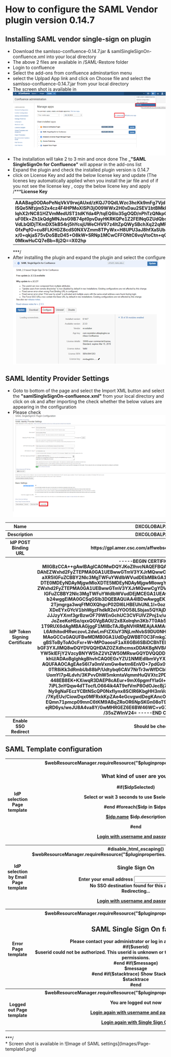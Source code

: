 # How to configure the SAML Vendor plugin version 0.14.7
## Installing SAML vendor single-sign on plugin
* Download the samlsso-confluence-0.14.7.jar & samlSingleSignOn-confluence.xml into your local directory <br>
* The above 2 files are available in /SAML-Restore folder
* Login to confluence <br>
* Select the add-ons from confluence adminstartion menu <br>
* select the Uplpad App link and click on Choose file and select the samlsso-confluence-0.14.7.jar from your local directory <br>
* The screen shot is available in ![Image of How to add SAML add-on](Images/add-ons.png) <br>
* The installation will take 2 to 3 min and once done The **_"SAML SingleSignOn for Confluence"** will appear in the add-ons list
* Expand the plugin and check the installed plugin version is 0.14.7
* click on License Key and add the below license key and update (The licenes key automatically applied when you install the jar file and of if you not see the license key , copy the below licene key and apply<br>
/***<table><b>License Key</b><tr><th>AAABag0ODAoPeNqVkV9rwjAUxd/zKQJ70QdLWzc3hcKk9mFg7VjdnvZyjbc1kKblJpH57ZdWZX/eD
ISQe5Nfzjm52x4cz4F4HPMoXISPi3jO09WWx2H0xDau2SEV1btBMkkU+sFWaATJzspWJ+UyX/NS6
lqhX2rNC81HZVmMedUST1tdKYda4P/tqEQ6Io35gOQD/nPhTzQNkpCg+FoK1AZZSgj9UyuwmPSaJ
uF0Ek+Zh1kQdgMNJssG9B74pt0pvDayHKRKQPe1Z2FEINqGZUdQbsAlFShP98WA0LTK9cUArALTK
VdLbQIDjTKmDX5kB54rj5hYcsjUWeCHV97z4ltZpQWySBchXq22qMF3sq9O0unqd977jWasoBq0N
GfxPqfO+cu8FLKHGZ8cdS0NXVZmm8TPyWx+H8UPU3aJ8hfXaSUbaXF/7W1PHQ5RpkWeZ2/py3J9q
x/0+qkjaS75vDoSBzD45+O8kW+SRNp1MCwCFFONtC6vqVtoCtn+qGozdh1k0od/AhRfoS0Phs0BS
0MkwHuCQ7eBb+8j2Q==X02hp</th></tr></table> ***/<br>
* After installing the plugin and expand the plugin and select the configure ![Image of SAML](Images/SAML.png) <br>
## SAML Identity Provider Settings
* Goto to bottom of the page and select the Import XML button and select the **"samlSingleSignOn-confluence.xml"** from your local directory and click on ok and after importing the check whether the below values are appearing in the configuration <br>
* Please check  ![Image of SAML settings](Images/SAML-settings.png) <br>
<table><tr><th>Name</th><th>DXCGLOBALPASS</th></tr> 
<tr><th>Description</th><th>DXCGLOBALPASS</th></tr>
 <tr><th>IdP POST Binding URL</th> <th>https://gpl.amer.csc.com/affwebservices/public/saml2sso</th></tr>
     <tr><th>IdP Token Signing Certificate</th><th>-----BEGIN CERTIFICATE-----
MIIGBzCCA++gAwIBAgICAOMwDQYJKoZIhvcNAQEFBQAwgYUxCzAJBgNVBAYTAlVTMREwDwYDVQQI
DAhEZWxhd2FyZTEPMA0GA1UEBwwGTmV3YXJrMQwwCgYDVQQKDANDU0MxJzAlBgNVBAsMHklkZW50
aXR5IGFuZCBBY2Nlc3MgTWFuYWdlbWVudDEbMBkGA1UEAwwSQ1NDIEdsb2JhbCBQYXNzIENBMB4X
DTE0MDEyNDAyMjgwMloXDTE5MDEyNDAyMjgwMlowgY0xCzAJBgNVBAYTAlVTMREwDwYDVQQIDAhE
ZWxhd2FyZTEPMA0GA1UEBwwGTmV3YXJrMQwwCgYDVQQKDANDU0MxJzAlBgNVBAsMHklkZW50aXR5
IGFuZCBBY2Nlc3MgTWFuYWdlbWVudDEjMCEGA1UEAwwaQ1NDIEdsb2JhbCBQYXNzIEZlZGVyYXRp
b24wggEiMA0GCSqGSIb3DQEBAQUAA4IBDwAwggEKAoIBAQC2OUQJxJUBle4/9TXVUKtBD5/lxplh
2Tjmgrga3wqFfMOXQhgcP02DI6LHBEUhUNL1l+0ozBgPioUUVizpkCfgp1oVONIPfbAkNrFj93DG
XDeEYxGYcV1bhWgzFhdkR2eUYOO58LSbjas5QYAjD6ODOnj8kqKlTkNsU4iDjwR27r0XcfiENHSU
JJJzyYXmf3grBzwOF79WEnGchUC3CVFUIVZPnj1v/uT+Zrc2U6/DvkGeVPSRKhDVroPfEeZWMzUF
JoZeeKoHSo/qxxQGVgBAOl/2x8Xolrqhn3Kb7T0Ab5i4E1a9nn7jbk06m8wnHnj7ry/JA/W/pQOX
1T9RUX6dAgMBAAGjggF1MIIBcTAJBgNVHRMEAjAAMAsGA1UdDwQEAwIFoDA8BgNVHR8ENTAzMDGg
L6AthitodHRwczovL2dwLmFtZXIuY3NjLmNvbS9DU0NHbG9iYWxQYXNzQ0EuY3JsMBMGA1UdJQQM
MAoGCCsGAQUFBwMDMB0GA1UdDgQWBBTOC3FmkgXi31DlXQ+Cjod5nvJFDjCBugYDVR0jBIGyMIGv
gBSToByToAOcFxr+W+MPOaoosF1aX6GBi6SBiDCBhTELMAkGA1UEBhMCVVMxETAPBgNVBAgMCERl
bGF3YXJlMQ8wDQYDVQQHDAZOZXdhcmsxDDAKBgNVBAoMA0NTQzEnMCUGA1UECwweSWRlbnRpdHkg
YW5kIEFjY2VzcyBNYW5hZ2VtZW50MRswGQYDVQQDDBJDU0MgR2xvYmFsIFBhc3MgQ0GCCQD5XfYk
khU/ADAoBglghkgBhvhCAQ0EGxYZU1NMIEdlbmVyYXRlZCBDZXJ0aWZpY2F0ZTANBgkqhkiG9w0B
AQUFAAOCAgEAeS6l7a0mVxmGw4wtm6EnVD+7pdGx0t/a738wbuP9AcFmD0d3U6DahweWOpfVnYS9
0TR8iKk3dRmbUb88bP/Udtybq6CAV7NrTr3wWfDCbh7jfzSqQuFYwrCHC0JHYAAAjk/4Cq6aIvy2
UomYI7p4Ldvh/3KPvvDhW5mkmtaVqmmHuQVXtc2PDqHr4Y5gl5jITac5O/AkMYDpbmX8QgJrsd53
448EB8EK+KXiwqR3DAEP8cAEur+9mX6pgmfYIaGl+/AciYmhCF4fdRJVHUz88/JojZjS7AkdsPvP
7iPL3nYQqw4dTTocfLO664ik4AT9efVmP8OdOJecBj7dhFc6Pz1Rzk8HBsWY+rpmJV+Tc7I8d8aW
Ny9gNaFEczYCBtNScQP0NxfIynx8SClR6KbgHH3mVcrwQOobg8oU8tvqN58FIpLIohqWcqY5H/un
/7KyEUv/CiowDqx0MFRxkKpZAe4eGcvgwdDegKAncOMbYNn4OhTuTx6a1EACei1aeLqP8cW4ebpw
EQmn71pmcp09mnC6tKM9ABqZRoOR6NpSKGn08oT9z/prM3vaQjAFVCyqyk3qf8xpe1qLjzmaBxvS
ejRD6ys/weJU8A4va8Y/GwMHRGEZ6E6BW46WC+vG7WasmoaXQV4f7I/tDEXy8oNq0QGH2fr3lHsY
/35sZWInV24=
-----END CERTIFICATE-----</th></tr>
<tr><th>Enable SSO Redirect</th><th>Should be checked</th></tr>
</table>

## SAML Template configuration
<table> <tr><th>IdP selection Page template</th><th><html>
 <head>
  <title>Select Identity Provider</title>
  $webResourceManager.requireResource("$pluginproperties.pluginkey:resources")
  <meta name="decorator" content="atl.general">
 </head>
 <body class="aui-layout aui-theme-default page-type-message" >
  <section id="content" role="main">
   <div class="aui-page-panel"><div class="aui-page-panel-inner">
    <section class="aui-page-panel-content">
     <div class="form-body">
     <h1>What kind of user are you?</h1>
     #if($idpSelected)
      <p>Select or wait 3 seconds to use $selectedName <span class="aui-icon aui-icon-wait"></span></p>
        <script>
          var timeout = setTimeout("location.href = '$selectedUrl';", 3000);
          window.onclick= function () { clearTimeout(timeout); } 
        </script>
      #end
      #foreach($idp in $idps)
      <p>
        <a href="$idp.ssoUrl">$idp.name</a> $idp.description
      </p>
      #end
      <p>
       <a href="$loginurl">Login with username and password</a>
      </p>
     </div>
   </section>
  </div>
 </div>
</section>
</body>
</html> </th></tr>
<tr><th>IdP selection by Email Page template</th><th>#disable_html_escaping()
<html>
  <head>
  <title>Enter your Email Address</title> 
  $webResourceManager.requireResource("$pluginproperties.pluginkey:idpByEmailResources")
  <meta name="decorator" content="atl.general">
	<script type="text/javascript">
	  var emailDomains = $emailDomainMap;
	  var ssoURL = "$ssourl";
	</script>
	</head>
	<body class="aui-layout aui-theme-default page-type-message">
	  <section id="content" role="main"> 
	    <div class="aui-page-panel">
         <div class="aui-page-panel-inner">
           <section class="aui-page-panel-content">
             <h1>Single Sign On</h1>
             <form class="aui top-label" id="emailAddressForm" >
               <div class="field-group">
                 <label for="emailAddressField">Enter your email address</label>
                 <input type="text" class="text" id="emailAddressField" name="emailAddressField">
                 <div class="description">
                   <div id="notFound"   >No SSO destination found for this address</div>
                   <div id="redirecting"><span class="aui-icon aui-icon-wait"></span>Redirecting...</div>
                 </div>
               </div>
               <p><a href="$loginurl">Login with username and password</a></p>
             </form>
           </section> 
         </div>
       </div>
     </section>
	</body>
</html> </th>   </tr>
<tr><th>Error Page template</th> <th><html>
 <head>
  <title>SAML Single Sign On failed</title>
  $webResourceManager.requireResource("$pluginproperties.pluginkey:resources")
  <meta name="decorator" content="atl.general">
 </head>
  <body class="aui-page-focused aui-page-medium" >
   <div class="aui-page-panel">
    <div class="aui-page-panel-inner">
     <section class="aui-page-panel-content">
      <h1>SAML Single Sign On failed</h1>
      <div>Please contact your administrator or log in at the <a href="$loginurl">login page</a>.</div>
      #if($userid)
       <div class="aui-message error">$userid could not be authorized. This userid is unknown or the user does not have sufficient permissions.</div>
      #end
      #if($message)
       <div class="aui-message error">$message</div>
      #end
      #if($stacktrace)
      <a id="show-stacktrace-trigger" data-replace-text="Hide Stack Trace" class="aui-expander-trigger button" aria-controls="stacktrace">Show Stack Trace</a>
      <div class="aui-expander-content" id="stacktrace">$stacktrace</div>
      #end
     </section>
    </div>
   </div>
 </body>
</html> </th></tr>
<tr><th>Logged out Page template</th><th><html>
 <head>
  <title>You are logged out now</title>
  $webResourceManager.requireResource("$pluginproperties.pluginkey:resources")
  <meta name="decorator" content="atl.general">
 </head>
 <body class="aui-layout aui-theme-default page-type-message" >
  <section id="content" role="main">
   <div class="aui-page-panel"><div class="aui-page-panel-inner">
    <section class="aui-page-panel-content">
     <div class="form-body">
     <div class="aui-message info"><span class="aui-icon icon-info"></span><p class="title">
      <strong>You are logged out now</strong></p>
      <p>
       <a href="$loginurl">Login again with username and password</a>
      </p>
      <p>
       <a href="$ssourl">Login again with Single Sign On</a>  
      </p>
     </div>
    </div>
   </section>
  </div>
 </div>
</section>
</body>
</html> </th> </tr>
</table> ***/ <br>
* Screen shot is available in   ![Image of SAML settings](Images/Page-template1.png) <br>
